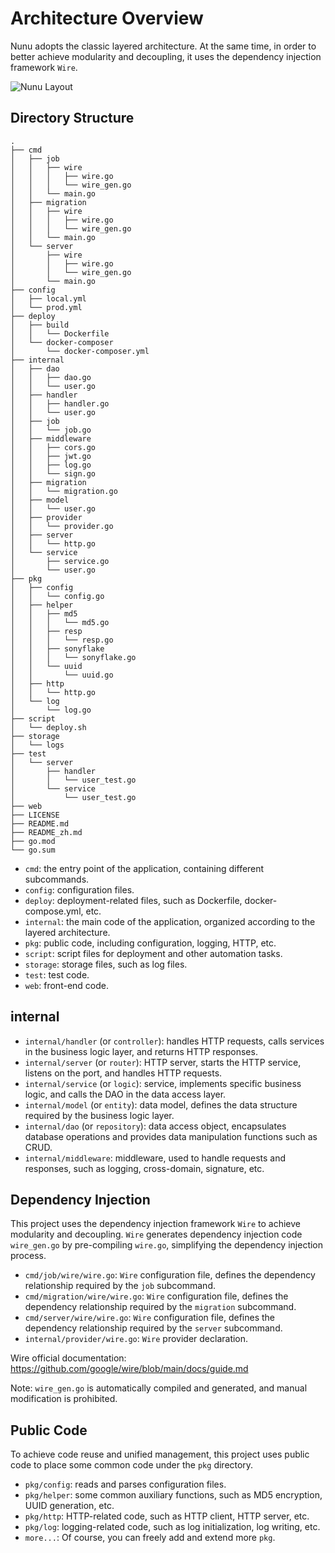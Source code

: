# Architecture Overview

Nunu adopts the classic layered architecture. At the same time, in order to better achieve modularity and decoupling, it uses the dependency injection framework `Wire`.

![Nunu Layout](https://github.com/go-nunu/nunu/blob/main/.github/assets/layout.jpg)

## Directory Structure

```
.
├── cmd
│   ├── job
│   │   ├── wire
│   │   │   ├── wire.go
│   │   │   └── wire_gen.go
│   │   └── main.go
│   ├── migration
│   │   ├── wire
│   │   │   ├── wire.go
│   │   │   └── wire_gen.go
│   │   └── main.go
│   └── server
│       ├── wire
│       │   ├── wire.go
│       │   └── wire_gen.go
│       └── main.go
├── config
│   ├── local.yml
│   └── prod.yml
├── deploy
│   ├── build
│   │   └── Dockerfile
│   └── docker-composer
│       └── docker-composer.yml
├── internal
│   ├── dao
│   │   ├── dao.go
│   │   └── user.go
│   ├── handler
│   │   ├── handler.go
│   │   └── user.go
│   ├── job
│   │   └── job.go
│   ├── middleware
│   │   ├── cors.go
│   │   ├── jwt.go
│   │   ├── log.go
│   │   └── sign.go
│   ├── migration
│   │   └── migration.go
│   ├── model
│   │   └── user.go
│   ├── provider
│   │   └── provider.go
│   ├── server
│   │   └── http.go
│   └── service
│       ├── service.go
│       └── user.go
├── pkg
│   ├── config
│   │   └── config.go
│   ├── helper
│   │   ├── md5
│   │   │   └── md5.go
│   │   ├── resp
│   │   │   └── resp.go
│   │   ├── sonyflake
│   │   │   └── sonyflake.go
│   │   └── uuid
│   │       └── uuid.go
│   ├── http
│   │   └── http.go
│   └── log
│       └── log.go
├── script
│   └── deploy.sh
├── storage
│   └── logs
├── test
│   └── server
│       ├── handler
│       │   └── user_test.go
│       └── service
│           └── user_test.go
├── web
├── LICENSE
├── README.md
├── README_zh.md
├── go.mod
└── go.sum
```

- `cmd`: the entry point of the application, containing different subcommands.
- `config`: configuration files.
- `deploy`: deployment-related files, such as Dockerfile, docker-compose.yml, etc.
- `internal`: the main code of the application, organized according to the layered architecture.
- `pkg`: public code, including configuration, logging, HTTP, etc.
- `script`: script files for deployment and other automation tasks.
- `storage`: storage files, such as log files.
- `test`: test code.
- `web`: front-end code.

## internal

- `internal/handler` (or `controller`): handles HTTP requests, calls services in the business logic layer, and returns HTTP responses.
- `internal/server` (or `router`): HTTP server, starts the HTTP service, listens on the port, and handles HTTP requests.
- `internal/service` (or `logic`): service, implements specific business logic, and calls the DAO in the data access layer.
- `internal/model` (or `entity`): data model, defines the data structure required by the business logic layer.
- `internal/dao` (or `repository`): data access object, encapsulates database operations and provides data manipulation functions such as CRUD.
- `internal/middleware`: middleware, used to handle requests and responses, such as logging, cross-domain, signature, etc.

## Dependency Injection

This project uses the dependency injection framework `Wire` to achieve modularity and decoupling. `Wire` generates dependency injection code `wire_gen.go` by pre-compiling `wire.go`, simplifying the dependency injection process.

- `cmd/job/wire/wire.go`: `Wire` configuration file, defines the dependency relationship required by the `job` subcommand.
- `cmd/migration/wire/wire.go`: `Wire` configuration file, defines the dependency relationship required by the `migration` subcommand.
- `cmd/server/wire/wire.go`: `Wire` configuration file, defines the dependency relationship required by the `server` subcommand.
- `internal/provider/wire.go`: `Wire` provider declaration.

Wire official documentation: https://github.com/google/wire/blob/main/docs/guide.md

Note: `wire_gen.go` is automatically compiled and generated, and manual modification is prohibited.

## Public Code

To achieve code reuse and unified management, this project uses public code to place some common code under the `pkg` directory.

- `pkg/config`: reads and parses configuration files.
- `pkg/helper`: some common auxiliary functions, such as MD5 encryption, UUID generation, etc.
- `pkg/http`: HTTP-related code, such as HTTP client, HTTP server, etc.
- `pkg/log`: logging-related code, such as log initialization, log writing, etc.
- `more...`: Of course, you can freely add and extend more `pkg`.